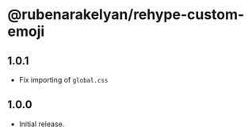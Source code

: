 # @rubenarakelyan/rehype-custom-emoji

## 1.0.1

* Fix importing of `global.css`

## 1.0.0

* Initial release.
